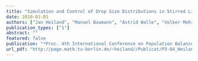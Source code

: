 ```yaml
---
title: "Simulation and Control of Drop Size Distributions in Stirred Liquid/Liquid Systems"
date: 2010-01-01
authors: ["Jan Heiland", "Manuel Baumann", "Astrid Walle", "Volker Mehrmann", "Michael Schäfer"]
publication_types: ["1"]
abstract: ""
featured: false
publication: "*Proc. 4th International Conference on Population Balance Modelling, September 15-17 2010, Berlin, Germany*"
url_pdf: "http://page.math.tu-berlin.de/~heiland//Publicat/P3-04_Heiland.pdf"
---
```


